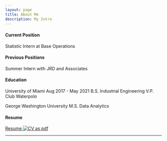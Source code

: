 ```yaml
---
layout: page
title: About Me
description: My Intro
---
```


#### <a name="currentposition"></a>Current Position
Statistic Intern at Base Operations


#### <a name="previousposition"></a>Previous Positions
Summer Intern with JRD and Associates

#### <a name="education"></a>Education
University of Miami Aug 2017 - May 2021
B.S. Industrial Engineering
V.P. Club Waterpolo

George Washington University
M.S. Data Analytics


#### <a name="cvandresume"></a>Resume
[Resume ![CV as pdf](icons16/pdf-icon.png)](/assets/RESUME_Arbide_Kyle.pdf)

---



